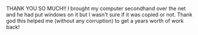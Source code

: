 THANK YOU SO MUCH!! I brought my computer secondhand over the net and he had put windows on it but I wasn't sure if it was copied or not. Thank god this helped me (without any corruption) to get a years worth of work back!